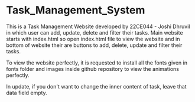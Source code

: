 # Task_Management_System
This is a Task Management Website developed by 22CE044 - Joshi Dhruvil in which user can add, update, delete and filter their tasks.
Main website starts with index.html so open index.html file to view the website and in bottom of website their are buttons to add, delete, update and filter their tasks.

To view the website perfectly, it is requested to install all the fonts given in fonts folder and images inside github repository to view the animations perfectly.

In update, if you don't want to change the inner content of task, leave that data field empty.
